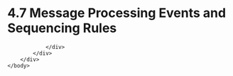 <html dir="LTR" xmlns:mshelp="http://msdn.microsoft.com/mshelp" xmlns:ddue="http://ddue.schemas.microsoft.com/authoring/2003/5" xmlns:xlink="http://www.w3.org/1999/xlink" xmlns:tool="http://www.microsoft.com/tooltip">
    <head>
        <meta http-equiv="Content-Type" content="text/html; CHARSET=utf-8"></meta>
        <meta name="save" content="history"></meta>
        <title>4.7 Message Processing Events and Sequencing Rules</title>
        <xml>
            <mshelp:toctitle title="4.7 Message Processing Events and Sequencing Rules"></mshelp:toctitle>
            <mshelp:rltitle title="[MS-CANARYBLOCK]: Message Processing Events and Sequencing Rules"></mshelp:rltitle>
            <mshelp:keyword index="A" term="a826369e-4c68-4509-8ab7-e888f99755e1"></mshelp:keyword>
            <mshelp:attr name="DCSext.ContentType" value="open specification"></mshelp:attr>
            <mshelp:attr name="AssetID" value="a826369e-4c68-4509-8ab7-e888f99755e1"></mshelp:attr>
            <mshelp:attr name="TopicType" value="kbRef"></mshelp:attr>
            <mshelp:attr name="DCSext.Title" value="[MS-CANARYBLOCK]: Message Processing Events and Sequencing Rules" />
        </xml>
    </head>
    <body>
        <div id="header">
            <h1 class="heading">4.7 Message Processing Events and Sequencing Rules</h1>
        </div>
        <div id="mainSection">
            <div id="mainBody">
                <div id="allHistory" class="saveHistory"></div>
                <div id="sectionSection0" class="section" name="collapseableSection">
                    


                </div>
            </div>
        </div>
    </body>
</html>